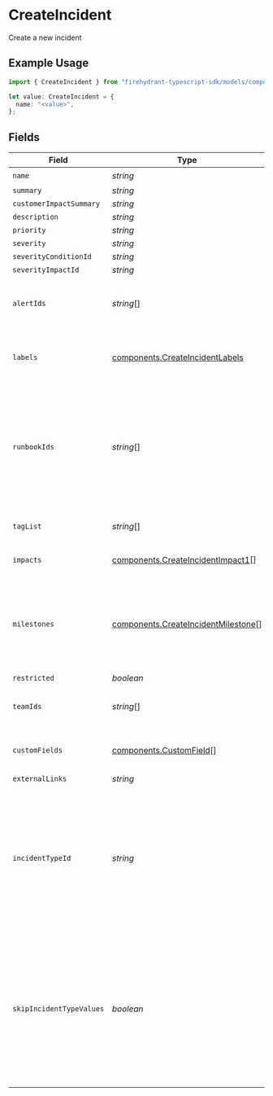 # CreateIncident

Create a new incident

## Example Usage

```typescript
import { CreateIncident } from "firehydrant-typescript-sdk/models/components";

let value: CreateIncident = {
  name: "<value>",
};
```

## Fields

| Field                                                                                                                                                                          | Type                                                                                                                                                                           | Required                                                                                                                                                                       | Description                                                                                                                                                                    |
| ------------------------------------------------------------------------------------------------------------------------------------------------------------------------------ | ------------------------------------------------------------------------------------------------------------------------------------------------------------------------------ | ------------------------------------------------------------------------------------------------------------------------------------------------------------------------------ | ------------------------------------------------------------------------------------------------------------------------------------------------------------------------------ |
| `name`                                                                                                                                                                         | *string*                                                                                                                                                                       | :heavy_check_mark:                                                                                                                                                             | N/A                                                                                                                                                                            |
| `summary`                                                                                                                                                                      | *string*                                                                                                                                                                       | :heavy_minus_sign:                                                                                                                                                             | N/A                                                                                                                                                                            |
| `customerImpactSummary`                                                                                                                                                        | *string*                                                                                                                                                                       | :heavy_minus_sign:                                                                                                                                                             | N/A                                                                                                                                                                            |
| `description`                                                                                                                                                                  | *string*                                                                                                                                                                       | :heavy_minus_sign:                                                                                                                                                             | N/A                                                                                                                                                                            |
| `priority`                                                                                                                                                                     | *string*                                                                                                                                                                       | :heavy_minus_sign:                                                                                                                                                             | N/A                                                                                                                                                                            |
| `severity`                                                                                                                                                                     | *string*                                                                                                                                                                       | :heavy_minus_sign:                                                                                                                                                             | N/A                                                                                                                                                                            |
| `severityConditionId`                                                                                                                                                          | *string*                                                                                                                                                                       | :heavy_minus_sign:                                                                                                                                                             | N/A                                                                                                                                                                            |
| `severityImpactId`                                                                                                                                                             | *string*                                                                                                                                                                       | :heavy_minus_sign:                                                                                                                                                             | N/A                                                                                                                                                                            |
| `alertIds`                                                                                                                                                                     | *string*[]                                                                                                                                                                     | :heavy_minus_sign:                                                                                                                                                             | List of alert IDs that this incident should be associated to                                                                                                                   |
| `labels`                                                                                                                                                                       | [components.CreateIncidentLabels](../../models/components/createincidentlabels.md)                                                                                             | :heavy_minus_sign:                                                                                                                                                             | Key:value pairs to track custom data for the incident                                                                                                                          |
| `runbookIds`                                                                                                                                                                   | *string*[]                                                                                                                                                                     | :heavy_minus_sign:                                                                                                                                                             | List of ids of Runbooks to attach to this incident. Foregoes any conditions these Runbooks may have guarding automatic attachment.                                             |
| `tagList`                                                                                                                                                                      | *string*[]                                                                                                                                                                     | :heavy_minus_sign:                                                                                                                                                             | List of tags for the incident                                                                                                                                                  |
| `impacts`                                                                                                                                                                      | [components.CreateIncidentImpact1](../../models/components/createincidentimpact1.md)[]                                                                                         | :heavy_minus_sign:                                                                                                                                                             | An array of impacted infrastructure                                                                                                                                            |
| `milestones`                                                                                                                                                                   | [components.CreateIncidentMilestone](../../models/components/createincidentmilestone.md)[]                                                                                     | :heavy_minus_sign:                                                                                                                                                             | An array of milestones to set on an incident. This can be used to create an already-resolved incident.                                                                         |
| `restricted`                                                                                                                                                                   | *boolean*                                                                                                                                                                      | :heavy_minus_sign:                                                                                                                                                             | N/A                                                                                                                                                                            |
| `teamIds`                                                                                                                                                                      | *string*[]                                                                                                                                                                     | :heavy_minus_sign:                                                                                                                                                             | IDs of teams you wish to assign to this incident.                                                                                                                              |
| `customFields`                                                                                                                                                                 | [components.CustomField](../../models/components/customfield.md)[]                                                                                                             | :heavy_minus_sign:                                                                                                                                                             | An array of custom fields to set on the incident.                                                                                                                              |
| `externalLinks`                                                                                                                                                                | *string*                                                                                                                                                                       | :heavy_minus_sign:                                                                                                                                                             | N/A                                                                                                                                                                            |
| `incidentTypeId`                                                                                                                                                               | *string*                                                                                                                                                                       | :heavy_minus_sign:                                                                                                                                                             | The ID of the incident type. This will copy values from the incident type (if any) unless they are being overridden via parameters in this request.                            |
| `skipIncidentTypeValues`                                                                                                                                                       | *boolean*                                                                                                                                                                      | :heavy_minus_sign:                                                                                                                                                             | If true, the incident type values will not be copied to the incident. This is useful when creating an incident from an incident type, but you want to set the values manually. |